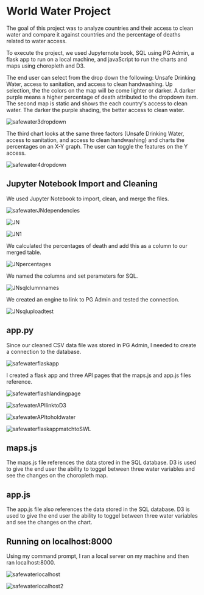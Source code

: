 # World Water Project
The goal of this project was to analyze  countries and their access to clean water and compare it against countries and the percentage of deaths related to water access. 

To execute the project, we used Jupyternote book, SQL using PG Admin, a flask app to run on a local machine, and javaScript to run the charts and maps using choropleth and D3. 

The end user can select from the drop down the following: Unsafe Drinking Water, access to sanitation, and access to clean handwashing. Up selection, the the colors on the map will be come lighter or darker. A darker purple means a higher percentage of death attributed to the dropdown item. The second map is static and shows the each country's access to clean water. The darker the purple shading, the better access to clean water. 

![safewater3dropdown](https://user-images.githubusercontent.com/74504885/124392165-c9f0e400-dcb9-11eb-8006-2ccac8e17074.PNG)

The third chart looks at the same three factors (Unsafe Drinking Water, access to sanitation, and access to clean handwashing) and charts the percentages on an X-Y graph. The user can toggle the features on the Y access. 

![safewater4dropdown](https://user-images.githubusercontent.com/74504885/124392169-cfe6c500-dcb9-11eb-9a4f-037a0b8331ae.PNG)

## Jupyter Notebook Import and Cleaning
We used Jupyter Notebook to import, clean, and merge the files. 

![safewaterJNdependencies](https://user-images.githubusercontent.com/74504885/124392181-dc6b1d80-dcb9-11eb-86b5-d2f523a097e4.PNG)

![JN](https://user-images.githubusercontent.com/74504885/124392192-e68d1c00-dcb9-11eb-9312-a2b9c3f4fce8.PNG)

![JN1](https://user-images.githubusercontent.com/74504885/124392204-ec82fd00-dcb9-11eb-96cd-f93c52e80329.PNG)

We calculated the percentages of death and add this as a column to our merged table. 

![JNpercentages](https://user-images.githubusercontent.com/74504885/124392209-f278de00-dcb9-11eb-8bc3-a7d7249f38fc.PNG)

We named the columns and set perameters for SQL. 

![JNsqlclumnnames](https://user-images.githubusercontent.com/74504885/124392216-f7d62880-dcb9-11eb-910f-95fab4637f22.PNG)

We created an engine to link to PG Admin and tested the connection. 

![JNsqluploadtest](https://user-images.githubusercontent.com/74504885/124392224-fdcc0980-dcb9-11eb-841d-d12a1894d564.PNG)


## app.py
Since our cleaned CSV data file was stored in PG Admin, I needed to create a connection to the database. 

![safewaterflaskapp](https://user-images.githubusercontent.com/74504885/124392250-1a684180-dcba-11eb-8110-0fe3f6f44bc0.PNG)

I created a flask app and three API pages that the maps.js and app.js files reference. 

![safewaterflashlandingpage](https://user-images.githubusercontent.com/74504885/124392263-23f1a980-dcba-11eb-8c1b-34649de7e8f8.PNG)

![safewaterAPIlinktoD3](https://user-images.githubusercontent.com/74504885/124392266-28b65d80-dcba-11eb-8a1b-ba7a657beabb.PNG)

![safewaterAPItoholdwater](https://user-images.githubusercontent.com/74504885/124392270-2d7b1180-dcba-11eb-8f41-6079cba60e5a.PNG)

![safewaterflaskappmatchtoSWL](https://user-images.githubusercontent.com/74504885/124392275-3370f280-dcba-11eb-8540-e2c678b16fdd.PNG)

## maps.js
The maps.js file references the data stored in the SQL database. D3 is used to give the end user the ability to toggel between three water variables and see the changes on the choropleth map. 

## app.js
The app.js file also references the data stored in the SQL database. D3 is used to give the end user the ability to toggel between three water variables and see the changes on the chart.

## Running on localhost:8000
Using my command prompt, I ran a local server on my machine and then ran localhost:8000. 

![safewaterlocalhost](https://user-images.githubusercontent.com/74504885/124392280-3a980080-dcba-11eb-9b65-e739067714c2.PNG)

![safewaterlocalhost2](https://user-images.githubusercontent.com/74504885/124392283-3e2b8780-dcba-11eb-89b8-e4dff7febf23.PNG)



